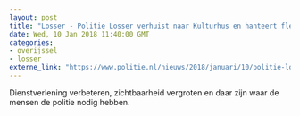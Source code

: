 ```yaml
---
layout: post
title: "Losser - Politie Losser verhuist naar Kulturhus en hanteert flexibele openingstijden"
date: Wed, 10 Jan 2018 11:40:00 GMT
categories: 
- overijssel 
- losser 
externe_link: "https://www.politie.nl/nieuws/2018/januari/10/politie-losser-verhuist-naar-kulturhus-en-hanteert-flexibele-openingstijden.html"
---
```


Dienstverlening verbeteren, zichtbaarheid vergroten en daar zijn waar de mensen de politie nodig hebben.
